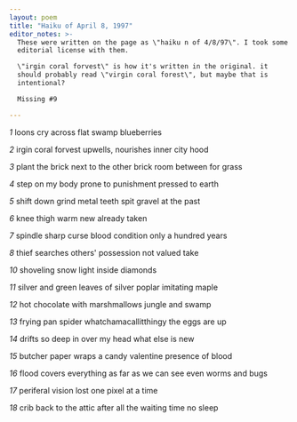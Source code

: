 ```yaml
---
layout: poem
title: "Haiku of April 8, 1997"
editor_notes: >-
  These were written on the page as \"haiku n of 4/8/97\". I took some
  editorial license with them.

  \"irgin coral forvest\" is how it's written in the original. it
  should probably read \"virgin coral forest\", but maybe that is
  intentional?

  Missing #9

---
```


*1*
loons cry
across flat swamp
blueberries

*2*
irgin coral forvest
upwells, nourishes
inner city hood

*3*
plant the brick
next to the other brick
room between for grass

*4*
step on my body
prone to punishment
pressed to earth

*5*
shift down
grind metal teeth spit gravel
at the past

*6*
knee thigh
warm new
already taken

*7*
spindle sharp curse
blood condition
only a hundred years

*8*
thief searches
others' possession not valued
take

*10*
shoveling snow
light inside
diamonds

*11*
silver and green
leaves of silver poplar
imitating   maple

*12*
hot chocolate
with marshmallows
jungle and swamp

*13*
frying pan spider
whatchamacallitthingy
the eggs are up

*14*
drifts so deep
in over my head
what else is new

*15*
butcher paper
wraps a candy valentine
presence of blood

*16*
flood covers everything
as far as we can see
even worms and bugs

*17*
periferal vision
lost
one pixel at a time

*18*
crib back to the attic
after all the waiting time
no sleep
